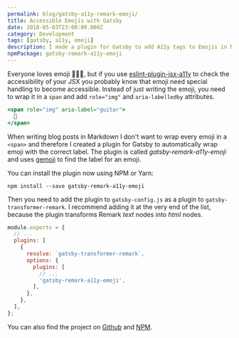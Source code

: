 ```yaml
---
permalink: blog/gatsby-a11y-remark-emoji/
title: Accessible Emojis with Gatsby
date: 2018-05-03T23:00:00.000Z
category: Development
tags: [gatsby, a11y, emoji]
description: I made a plugin for Gatsby to add A11y tags to Emojis in Markdown.
npmPackage: gatsby-remark-a11y-emoji
---
```


Everyone loves emoji 💯🎉🔥, but if you use [eslint-plugin-jsx-a11y](https://github.com/evcohen/eslint-plugin-jsx-a11y) to check the accessibility of your JSX you probably know that emoji need special handling to become accessible. Instead of just writing the emoji, you need to wrap it in a `span` and add `role="img"` and `aria-labelledby` attributes.

```jsx
<span role="img" aria-label="guitar">
  🎸
</span>
```

When writing blog posts in Markdown I don't want to wrap every emoji in a `<span>` and therefore I created a plugin for Gatsby to automatically wrap emoji with the correct label. The plugin is called _gatsby-remark-a11y-emoji_ and uses [gemoji](https://github.com/wooorm/gemoji) to find the label for an emoji.

You can install the plugin now using NPM or Yarn:

```shell
npm install --save gatsby-remark-a11y-emoji
```

Then you need to add the plugin to `gatsby-config.js` as a plugin to `gatsby-transformer-remark`. I recommend adding it at the very end of the list, because the plugin transforms Remark _text_ nodes into _html_ nodes.

```js
module.exports = {
  // ...
  plugins: [
    {
      resolve: `gatsby-transformer-remark`,
      options: {
        plugins: [
          // ...
          'gatsby-remark-a11y-emoji',
        ],
      },
    },
  ],
};
```

You can also find the project on [Github](https://github.com/florianeckerstorfer/gatsby-remark-a11y-emoji) and [NPM](https://www.npmjs.com/package/gatsby-remark-a11y-emoji).
